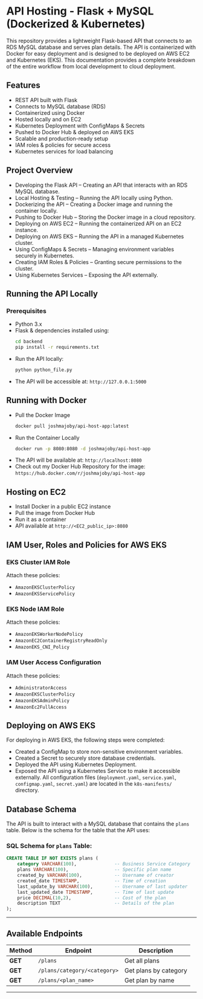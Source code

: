 # API Hosting - Flask + MySQL (Dockerized & Kubernetes)

This repository provides a lightweight Flask-based API that connects to an RDS MySQL database and serves plan details. The API is containerized with Docker for easy deployment and is designed to be deployed on AWS EC2 and Kubernetes (EKS). This documentation provides a complete breakdown of the entire workflow from local development to cloud deployment.

## Features

 - REST API built with Flask
 - Connects to MySQL database (RDS)
 - Containerized using Docker
 - Hosted locally and on EC2
 - Kubernetes Deployment with ConfigMaps & Secrets
 - Pushed to Docker Hub & deployed on AWS EKS
 - Scalable and production-ready setup
 - IAM roles & policies for secure access
 - Kubernetes services for load balancing

## Project Overview

 - Developing the Flask API – Creating an API that interacts with an RDS MySQL database.
 - Local Hosting & Testing – Running the API locally using Python.
 - Dockerizing the API – Creating a Docker image and running the container locally.
 - Pushing to Docker Hub – Storing the Docker image in a cloud repository.
 - Deploying on AWS EC2 – Running the containerized API on an EC2 instance.
 - Deploying on AWS EKS – Running the API in a managed Kubernetes cluster.
 - Using ConfigMaps & Secrets – Managing environment variables securely in Kubernetes.
 - Creating IAM Roles & Policies – Granting secure permissions to the cluster.
 - Using Kubernetes Services – Exposing the API externally.

## Running the API Locally
### Prerequisites

 - Python 3.x
 - Flask & dependencies installed using:
    ```bash
    cd backend
    pip install -r requirements.txt
    ```
 - Run the API locally:
    ```bash
    python python_file.py
    ```
 - The API will be accessible at: `http://127.0.0.1:5000`

## Running with Docker

 - Pull the Docker Image
    ```bash
    docker pull joshmajoby/api-host-app:latest
    ```
 - Run the Container Locally
    ```bash
    docker run -p 8080:8080 -d joshmajoby/api-host-app
    ```    
 - The API will be available at: `http://localhost:8080`
 - Check out my Docker Hub Repository for the image: `https://hub.docker.com/r/joshmajoby/api-host-app`

## Hosting on EC2
 
 - Install Docker in a public EC2 instance
 - Pull the image from Docker Hub
 - Run it as a container
 - API available at `http://<EC2_public_ip>:8080`


## IAM User, Roles and Policies for AWS EKS

### **EKS Cluster IAM Role**
 Attach these policies:
 - `AmazonEKSClusterPolicy`
 - `AmazonEKSServicePolicy`

### **EKS Node IAM Role**
 Attach these policies:
 - `AmazonEKSWorkerNodePolicy`
 - `AmazonEC2ContainerRegistryReadOnly`
 - `AmazonEKS_CNI_Policy`

### **IAM User Access Configuration**
 Attach these policies:
 - `AdministratorAccess`
 - `AmazonEKSClusterPolicy`
 - `AmazonEKSAdminPolicy`
 - `AmazonEc2FullAccess`

## Deploying on AWS EKS

For deploying in AWS EKS, the following steps were completed:
 - Created a ConfigMap to store non-sensitive environment variables.
 - Created a Secret to securely store database credentials.
 - Deployed the API using Kubernetes Deployment.
 - Exposed the API using a Kubernetes Service to make it accessible externally.
All configuration files (`deployment.yaml`, `service.yaml`, `configmap.yaml`, `secret.yaml`) are located in the `k8s-manifests/` directory.

## Database Schema

The API is built to interact with a MySQL database that contains the `plans` table. Below is the schema for the table that the API uses:

### **SQL Schema for `plans` Table**:

```sql
CREATE TABLE IF NOT EXISTS plans (
    category VARCHAR(100),              -- Business Service Category
    plans VARCHAR(100),                 -- Specific plan name
    created_by VARCHAR(100),            -- Username of creator
    created_date TIMESTAMP,             -- Time of creation
    last_update_by VARCHAR(100),        -- Username of last updater
    last_updated_date TIMESTAMP,        -- Time of last update
    price DECIMAL(10,2),                -- Cost of the plan
    description TEXT                    -- Details of the plan
);

```
--- 
## Available Endpoints

| Method | Endpoint | Description |
|--------|----------|-------------|
| **GET** | `/plans` | Get all plans |
| **GET** | `/plans/category/<category>` | Get plans by category |
| **GET** | `/plans/<plan_name>` | Get plan by name |

---
